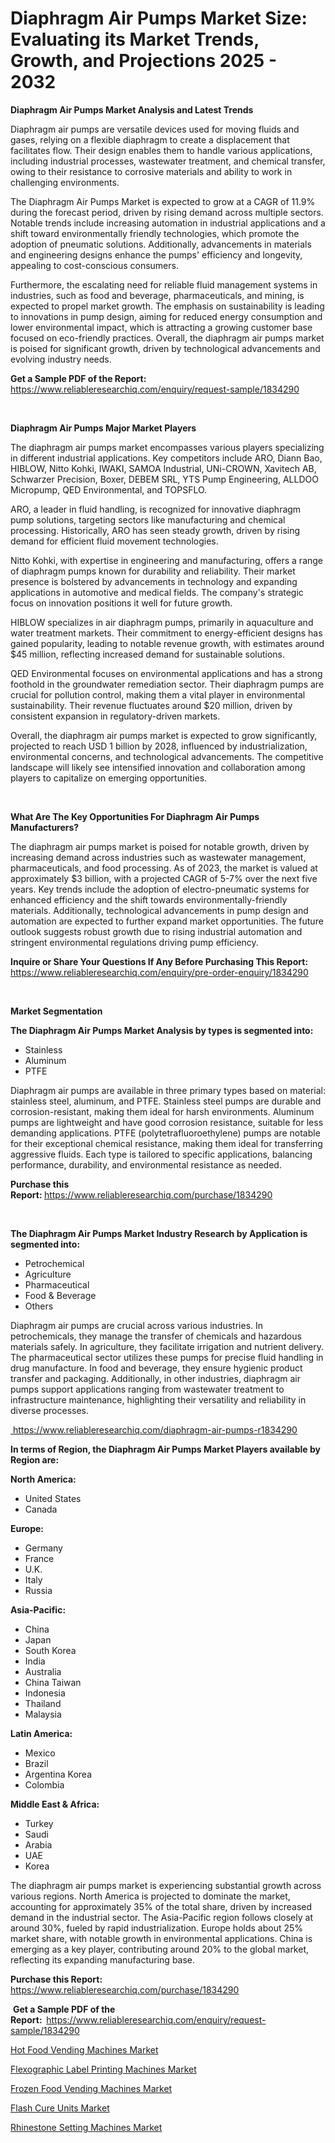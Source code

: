 <p><h1>Diaphragm Air Pumps Market Size: Evaluating its Market Trends, Growth, and Projections 2025 - 2032</h1></p><p><strong>Diaphragm Air Pumps Market Analysis and Latest Trends</strong></p>
<p><p>Diaphragm air pumps are versatile devices used for moving fluids and gases, relying on a flexible diaphragm to create a displacement that facilitates flow. Their design enables them to handle various applications, including industrial processes, wastewater treatment, and chemical transfer, owing to their resistance to corrosive materials and ability to work in challenging environments.</p><p>The Diaphragm Air Pumps Market is expected to grow at a CAGR of 11.9% during the forecast period, driven by rising demand across multiple sectors. Notable trends include increasing automation in industrial applications and a shift toward environmentally friendly technologies, which promote the adoption of pneumatic solutions. Additionally, advancements in materials and engineering designs enhance the pumps' efficiency and longevity, appealing to cost-conscious consumers.</p><p>Furthermore, the escalating need for reliable fluid management systems in industries, such as food and beverage, pharmaceuticals, and mining, is expected to propel market growth. The emphasis on sustainability is leading to innovations in pump design, aiming for reduced energy consumption and lower environmental impact, which is attracting a growing customer base focused on eco-friendly practices. Overall, the diaphragm air pumps market is poised for significant growth, driven by technological advancements and evolving industry needs.</p></p>
<p><strong>Get a Sample PDF of the Report:&nbsp;</strong> <a href="https://www.reliableresearchiq.com/enquiry/request-sample/1834290?utm_campaign=103&utm_medium=2&utm_source=Github&utm_content=ia&utm_term=19022025&utm_id=diaphragm-air-pumps">https://www.reliableresearchiq.com/enquiry/request-sample/1834290</a></p>
<p>&nbsp;</p>
<p><strong>Diaphragm Air Pumps Major Market Players</strong></p>
<p><p>The diaphragm air pumps market encompasses various players specializing in different industrial applications. Key competitors include ARO, Diann Bao, HIBLOW, Nitto Kohki, IWAKI, SAMOA Industrial, UNi-CROWN, Xavitech AB, Schwarzer Precision, Boxer, DEBEM SRL, YTS Pump Engineering, ALLDOO Micropump, QED Environmental, and TOPSFLO.</p><p>ARO, a leader in fluid handling, is recognized for innovative diaphragm pump solutions, targeting sectors like manufacturing and chemical processing. Historically, ARO has seen steady growth, driven by rising demand for efficient fluid movement technologies. </p><p>Nitto Kohki, with expertise in engineering and manufacturing, offers a range of diaphragm pumps known for durability and reliability. Their market presence is bolstered by advancements in technology and expanding applications in automotive and medical fields. The company's strategic focus on innovation positions it well for future growth.</p><p>HIBLOW specializes in air diaphragm pumps, primarily in aquaculture and water treatment markets. Their commitment to energy-efficient designs has gained popularity, leading to notable revenue growth, with estimates around $45 million, reflecting increased demand for sustainable solutions.</p><p>QED Environmental focuses on environmental applications and has a strong foothold in the groundwater remediation sector. Their diaphragm pumps are crucial for pollution control, making them a vital player in environmental sustainability. Their revenue fluctuates around $20 million, driven by consistent expansion in regulatory-driven markets.</p><p>Overall, the diaphragm air pumps market is expected to grow significantly, projected to reach USD 1 billion by 2028, influenced by industrialization, environmental concerns, and technological advancements. The competitive landscape will likely see intensified innovation and collaboration among players to capitalize on emerging opportunities.</p></p>
<p>&nbsp;</p>
<p><strong>What Are The Key Opportunities For Diaphragm Air Pumps Manufacturers?</strong></p>
<p><p>The diaphragm air pumps market is poised for notable growth, driven by increasing demand across industries such as wastewater management, pharmaceuticals, and food processing. As of 2023, the market is valued at approximately $3 billion, with a projected CAGR of 5-7% over the next five years. Key trends include the adoption of electro-pneumatic systems for enhanced efficiency and the shift towards environmentally-friendly materials. Additionally, technological advancements in pump design and automation are expected to further expand market opportunities. The future outlook suggests robust growth due to rising industrial automation and stringent environmental regulations driving pump efficiency.</p></p>
<p><strong>Inquire or Share Your Questions If Any Before Purchasing This Report:</strong> <a href="https://www.reliableresearchiq.com/enquiry/pre-order-enquiry/1834290?utm_campaign=103&utm_medium=2&utm_source=Github&utm_content=ia&utm_term=19022025&utm_id=diaphragm-air-pumps">https://www.reliableresearchiq.com/enquiry/pre-order-enquiry/1834290</a></p>
<p>&nbsp;</p>
<p><strong>Market Segmentation</strong></p>
<p><strong>The Diaphragm Air Pumps Market Analysis by types is segmented into:</strong></p>
<p><ul><li>Stainless</li><li>Aluminum</li><li>PTFE</li></ul></p>
<p><p>Diaphragm air pumps are available in three primary types based on material: stainless steel, aluminum, and PTFE. Stainless steel pumps are durable and corrosion-resistant, making them ideal for harsh environments. Aluminum pumps are lightweight and have good corrosion resistance, suitable for less demanding applications. PTFE (polytetrafluoroethylene) pumps are notable for their exceptional chemical resistance, making them ideal for transferring aggressive fluids. Each type is tailored to specific applications, balancing performance, durability, and environmental resistance as needed.</p></p>
<p><strong>Purchase this Report:&nbsp;</strong><a href="https://www.reliableresearchiq.com/purchase/1834290?utm_campaign=103&utm_medium=2&utm_source=Github&utm_content=ia&utm_term=19022025&utm_id=diaphragm-air-pumps">https://www.reliableresearchiq.com/purchase/1834290</a></p>
<p>&nbsp;</p>
<p><strong>The Diaphragm Air Pumps Market Industry Research by Application is segmented into:</strong></p>
<p><ul><li>Petrochemical</li><li>Agriculture</li><li>Pharmaceutical</li><li>Food & Beverage</li><li>Others</li></ul></p>
<p><p>Diaphragm air pumps are crucial across various industries. In petrochemicals, they manage the transfer of chemicals and hazardous materials safely. In agriculture, they facilitate irrigation and nutrient delivery. The pharmaceutical sector utilizes these pumps for precise fluid handling in drug manufacture. In food and beverage, they ensure hygienic product transfer and packaging. Additionally, in other industries, diaphragm air pumps support applications ranging from wastewater treatment to infrastructure maintenance, highlighting their versatility and reliability in diverse processes.</p></p>
<p><a href="https://www.reliableresearchiq.com/diaphragm-air-pumps-r1834290?utm_campaign=103&utm_medium=2&utm_source=Github&utm_content=ia&utm_term=19022025&utm_id=diaphragm-air-pumps">&nbsp;https://www.reliableresearchiq.com/diaphragm-air-pumps-r1834290</a></p>
<p><strong>In terms of Region, the Diaphragm Air Pumps Market Players available by Region are:</strong></p>
<p>
    <p> <strong> North America: </strong>
        <ul>
            <li>United States</li>
            <li>Canada</li>
        </ul>
        </p> 
    <p> <strong> Europe: </strong>
        <ul>
            <li>Germany</li>
            <li>France</li>
            <li>U.K.</li>
            <li>Italy</li>
            <li>Russia</li>
        </ul>
        </p> 
    <p> <strong> Asia-Pacific: </strong>
        <ul>
            <li>China</li>
            <li>Japan</li>
            <li>South Korea</li>
            <li>India</li>
            <li>Australia</li>
            <li>China Taiwan</li>
            <li>Indonesia</li>
            <li>Thailand</li>
            <li>Malaysia</li>
        </ul>
        </p> 
    <p> <strong> Latin America: </strong>
        <ul>
            <li>Mexico</li>
            <li>Brazil</li>
            <li>Argentina Korea</li>
            <li>Colombia</li>
        </ul>
        </p> 
    <p> <strong> Middle East & Africa: </strong>
        <ul>
            <li>Turkey</li>
            <li>Saudi</li>
            <li>Arabia</li>
            <li>UAE</li>
            <li>Korea</li>
        </ul>
    </p>
    </p>
<p><p>The diaphragm air pumps market is experiencing substantial growth across various regions. North America is projected to dominate the market, accounting for approximately 35% of the total share, driven by increased demand in the industrial sector. The Asia-Pacific region follows closely at around 30%, fueled by rapid industrialization. Europe holds about 25% market share, with notable growth in environmental applications. China is emerging as a key player, contributing around 20% to the global market, reflecting its expanding manufacturing base.</p></p>
<p><strong>Purchase this Report: </strong><a href="https://www.reliableresearchiq.com/purchase/1834290?utm_campaign=103&utm_medium=2&utm_source=Github&utm_content=ia&utm_term=19022025&utm_id=diaphragm-air-pumps">https://www.reliableresearchiq.com/purchase/1834290</a></p>
<p>&nbsp;<strong>Get a Sample PDF of the Report:&nbsp;&nbsp;</strong><a href="https://www.reliableresearchiq.com/enquiry/request-sample/1834290?utm_campaign=103&utm_medium=2&utm_source=Github&utm_content=ia&utm_term=19022025&utm_id=diaphragm-air-pumps">https://www.reliableresearchiq.com/enquiry/request-sample/1834290</a></p>
<p><strong></strong></p>
<p><p><a href="https://github.com/ypumgtoivo/Market-Research-Report-List-1/blob/main/hot-food-vending-machines-market.md?utm_campaign=103&utm_medium=2&utm_source=Github&utm_content=ia&utm_term=19022025&utm_id=diaphragm-air-pumps">Hot Food Vending Machines Market</a></p><p><a href="https://github.com/bedelibekwe58/Market-Research-Report-List-1/blob/main/flexographic-label-printing-machines-market.md?utm_campaign=103&utm_medium=2&utm_source=Github&utm_content=ia&utm_term=19022025&utm_id=diaphragm-air-pumps">Flexographic Label Printing Machines Market</a></p><p><a href="https://github.com/huelarnzeba29/Market-Research-Report-List-1/blob/main/frozen-food-vending-machines-market.md?utm_campaign=103&utm_medium=2&utm_source=Github&utm_content=ia&utm_term=19022025&utm_id=diaphragm-air-pumps">Frozen Food Vending Machines Market</a></p><p><a href="https://github.com/cachuhashieb/Market-Research-Report-List-1/blob/main/flash-cure-units-market.md?utm_campaign=103&utm_medium=2&utm_source=Github&utm_content=ia&utm_term=19022025&utm_id=diaphragm-air-pumps">Flash Cure Units Market</a></p><p><a href="https://github.com/kmettjanksj7/Market-Research-Report-List-1/blob/main/rhinestone-setting-machines-market.md?utm_campaign=103&utm_medium=2&utm_source=Github&utm_content=ia&utm_term=19022025&utm_id=diaphragm-air-pumps">Rhinestone Setting Machines Market</a></p></p>